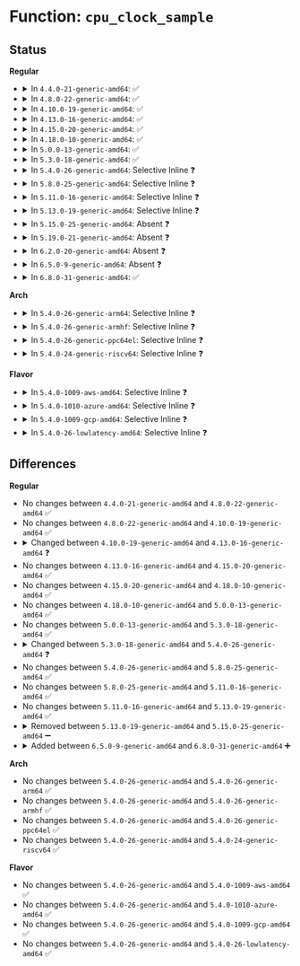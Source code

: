 # Function: <code>cpu_clock_sample</code>

## Status
<b>Regular</b>
<ul>
<li>
<details>
<summary>In <code>4.4.0-21-generic-amd64</code>: ✅</summary>

```c
int cpu_clock_sample(const clockid_t which_clock, struct task_struct * p, long long unsigned int * sample)
```

```json
{
  "name": "cpu_clock_sample",
  "collision_type": "Unique Static",
  "inline_type": "No",
  "funcs": [
    {
      "addr": 18446744071579837552,
      "name": "cpu_clock_sample",
      "external": false,
      "loc": "kernel/time/posix-cpu-timers.c:180",
      "file": "kernel/time/posix-cpu-timers.c",
      "inline": "seen, unknown",
      "caller_inline": [],
      "caller_func": [
        "kernel/time/posix-cpu-timers.c:posix_cpu_clock_get_task",
        "kernel/time/posix-cpu-timers.c:posix_cpu_timer_get",
        "kernel/time/posix-cpu-timers.c:posix_cpu_timer_schedule",
        "kernel/time/posix-cpu-timers.c:posix_cpu_timer_set"
      ]
    }
  ],
  "symbols": [
    {
      "addr": 18446744071579837552,
      "name": "cpu_clock_sample",
      "section": ".text",
      "bind": "STB_LOCAL",
      "size": 85
    }
  ]
}
```
</details>
</li>
<li>
<details>
<summary>In <code>4.8.0-22-generic-amd64</code>: ✅</summary>

```c
int cpu_clock_sample(const clockid_t which_clock, struct task_struct * p, long long unsigned int * sample)
```

```json
{
  "name": "cpu_clock_sample",
  "collision_type": "Unique Static",
  "inline_type": "No",
  "funcs": [
    {
      "addr": 18446744071579866448,
      "name": "cpu_clock_sample",
      "external": false,
      "loc": "kernel/time/posix-cpu-timers.c:180",
      "file": "kernel/time/posix-cpu-timers.c",
      "inline": "seen, unknown",
      "caller_inline": [],
      "caller_func": [
        "kernel/time/posix-cpu-timers.c:posix_cpu_timer_schedule",
        "kernel/time/posix-cpu-timers.c:posix_cpu_timer_get",
        "kernel/time/posix-cpu-timers.c:posix_cpu_timer_set",
        "kernel/time/posix-cpu-timers.c:posix_cpu_clock_get_task"
      ]
    }
  ],
  "symbols": [
    {
      "addr": 18446744071579866448,
      "name": "cpu_clock_sample",
      "section": ".text",
      "bind": "STB_LOCAL",
      "size": 85
    }
  ]
}
```
</details>
</li>
<li>
<details>
<summary>In <code>4.10.0-19-generic-amd64</code>: ✅</summary>

```c
int cpu_clock_sample(const clockid_t which_clock, struct task_struct * p, long long unsigned int * sample)
```

```json
{
  "name": "cpu_clock_sample",
  "collision_type": "Unique Static",
  "inline_type": "No",
  "funcs": [
    {
      "addr": 18446744071579922144,
      "name": "cpu_clock_sample",
      "external": false,
      "loc": "kernel/time/posix-cpu-timers.c:179",
      "file": "kernel/time/posix-cpu-timers.c",
      "inline": "seen, unknown",
      "caller_inline": [],
      "caller_func": [
        "kernel/time/posix-cpu-timers.c:posix_cpu_timer_schedule",
        "kernel/time/posix-cpu-timers.c:posix_cpu_timer_get",
        "kernel/time/posix-cpu-timers.c:posix_cpu_timer_set",
        "kernel/time/posix-cpu-timers.c:posix_cpu_clock_get_task"
      ]
    }
  ],
  "symbols": [
    {
      "addr": 18446744071579922144,
      "name": "cpu_clock_sample",
      "section": ".text",
      "bind": "STB_LOCAL",
      "size": 85
    }
  ]
}
```
</details>
</li>
<li>
<details>
<summary>In <code>4.13.0-16-generic-amd64</code>: ✅</summary>

```c
int cpu_clock_sample(const clockid_t which_clock, struct task_struct * p, u64 * sample)
```

```json
{
  "name": "cpu_clock_sample",
  "collision_type": "Unique Static",
  "inline_type": "No",
  "funcs": [
    {
      "addr": 18446744071579931504,
      "name": "cpu_clock_sample",
      "external": false,
      "loc": "kernel/time/posix-cpu-timers.c:160",
      "file": "kernel/time/posix-cpu-timers.c",
      "inline": "seen, unknown",
      "caller_inline": [],
      "caller_func": [
        "kernel/time/posix-cpu-timers.c:posix_cpu_timer_rearm",
        "kernel/time/posix-cpu-timers.c:posix_cpu_timer_get",
        "kernel/time/posix-cpu-timers.c:posix_cpu_timer_set",
        "kernel/time/posix-cpu-timers.c:posix_cpu_clock_get_task"
      ]
    }
  ],
  "symbols": [
    {
      "addr": 18446744071579931504,
      "name": "cpu_clock_sample",
      "section": ".text",
      "bind": "STB_LOCAL",
      "size": 85
    }
  ]
}
```
</details>
</li>
<li>
<details>
<summary>In <code>4.15.0-20-generic-amd64</code>: ✅</summary>

```c
int cpu_clock_sample(const clockid_t which_clock, struct task_struct * p, u64 * sample)
```

```json
{
  "name": "cpu_clock_sample",
  "collision_type": "Unique Static",
  "inline_type": "No",
  "funcs": [
    {
      "addr": 18446744071579977024,
      "name": "cpu_clock_sample",
      "external": false,
      "loc": "kernel/time/posix-cpu-timers.c:161",
      "file": "kernel/time/posix-cpu-timers.c",
      "inline": "seen, unknown",
      "caller_inline": [],
      "caller_func": [
        "kernel/time/posix-cpu-timers.c:posix_cpu_timer_rearm",
        "kernel/time/posix-cpu-timers.c:posix_cpu_timer_get",
        "kernel/time/posix-cpu-timers.c:posix_cpu_timer_set",
        "kernel/time/posix-cpu-timers.c:posix_cpu_clock_get_task"
      ]
    }
  ],
  "symbols": [
    {
      "addr": 18446744071579977024,
      "name": "cpu_clock_sample",
      "section": ".text",
      "bind": "STB_LOCAL",
      "size": 85
    }
  ]
}
```
</details>
</li>
<li>
<details>
<summary>In <code>4.18.0-10-generic-amd64</code>: ✅</summary>

```c
int cpu_clock_sample(const clockid_t which_clock, struct task_struct * p, u64 * sample)
```

```json
{
  "name": "cpu_clock_sample",
  "collision_type": "Unique Static",
  "inline_type": "No",
  "funcs": [
    {
      "addr": 18446744071580028144,
      "name": "cpu_clock_sample",
      "external": false,
      "loc": "kernel/time/posix-cpu-timers.c:162",
      "file": "kernel/time/posix-cpu-timers.c",
      "inline": "seen, unknown",
      "caller_inline": [],
      "caller_func": [
        "kernel/time/posix-cpu-timers.c:posix_cpu_timer_rearm",
        "kernel/time/posix-cpu-timers.c:posix_cpu_timer_get",
        "kernel/time/posix-cpu-timers.c:posix_cpu_timer_set",
        "kernel/time/posix-cpu-timers.c:posix_cpu_clock_get_task"
      ]
    }
  ],
  "symbols": [
    {
      "addr": 18446744071580028144,
      "name": "cpu_clock_sample",
      "section": ".text",
      "bind": "STB_LOCAL",
      "size": 85
    }
  ]
}
```
</details>
</li>
<li>
<details>
<summary>In <code>5.0.0-13-generic-amd64</code>: ✅</summary>

```c
int cpu_clock_sample(const clockid_t which_clock, struct task_struct * p, u64 * sample)
```

```json
{
  "name": "cpu_clock_sample",
  "collision_type": "Unique Static",
  "inline_type": "No",
  "funcs": [
    {
      "addr": 18446744071580075024,
      "name": "cpu_clock_sample",
      "external": false,
      "loc": "kernel/time/posix-cpu-timers.c:162",
      "file": "kernel/time/posix-cpu-timers.c",
      "inline": "seen, unknown",
      "caller_inline": [],
      "caller_func": [
        "kernel/time/posix-cpu-timers.c:posix_cpu_timer_rearm",
        "kernel/time/posix-cpu-timers.c:posix_cpu_timer_get",
        "kernel/time/posix-cpu-timers.c:posix_cpu_timer_set",
        "kernel/time/posix-cpu-timers.c:posix_cpu_clock_get_task"
      ]
    }
  ],
  "symbols": [
    {
      "addr": 18446744071580075024,
      "name": "cpu_clock_sample",
      "section": ".text",
      "bind": "STB_LOCAL",
      "size": 85
    }
  ]
}
```
</details>
</li>
<li>
<details>
<summary>In <code>5.3.0-18-generic-amd64</code>: ✅</summary>

```c
int cpu_clock_sample(const clockid_t which_clock, struct task_struct * p, u64 * sample)
```

```json
{
  "name": "cpu_clock_sample",
  "collision_type": "Unique Static",
  "inline_type": "No",
  "funcs": [
    {
      "addr": 18446744071580118464,
      "name": "cpu_clock_sample",
      "external": false,
      "loc": "kernel/time/posix-cpu-timers.c:162",
      "file": "kernel/time/posix-cpu-timers.c",
      "inline": "seen, unknown",
      "caller_inline": [],
      "caller_func": [
        "kernel/time/posix-cpu-timers.c:posix_cpu_timer_rearm",
        "kernel/time/posix-cpu-timers.c:posix_cpu_timer_get",
        "kernel/time/posix-cpu-timers.c:posix_cpu_timer_set",
        "kernel/time/posix-cpu-timers.c:posix_cpu_clock_get_task"
      ]
    }
  ],
  "symbols": [
    {
      "addr": 18446744071580118464,
      "name": "cpu_clock_sample",
      "section": ".text",
      "bind": "STB_LOCAL",
      "size": 91
    }
  ]
}
```
</details>
</li>
<li>
<details>
<summary>In <code>5.4.0-26-generic-amd64</code>: Selective Inline ❓</summary>

```c
u64 cpu_clock_sample(const clockid_t clkid, struct task_struct * p)
```

```json
{
  "name": "cpu_clock_sample",
  "collision_type": "Unique Static",
  "inline_type": "Selective",
  "funcs": [
    {
      "addr": 18446744071580169472,
      "name": "cpu_clock_sample",
      "external": false,
      "loc": "kernel/time/posix-cpu-timers.c:197",
      "file": "kernel/time/posix-cpu-timers.c",
      "inline": "not declared, inlined",
      "caller_inline": [],
      "caller_func": [
        "kernel/time/posix-cpu-timers.c:posix_cpu_timer_rearm",
        "kernel/time/posix-cpu-timers.c:posix_cpu_timer_get",
        "kernel/time/posix-cpu-timers.c:posix_cpu_timer_set",
        "kernel/time/posix-cpu-timers.c:posix_cpu_clock_get"
      ]
    }
  ],
  "symbols": [
    {
      "addr": 18446744071580169472,
      "name": "cpu_clock_sample",
      "section": ".text",
      "bind": "STB_LOCAL",
      "size": 54
    }
  ]
}
```
</details>
</li>
<li>
<details>
<summary>In <code>5.8.0-25-generic-amd64</code>: Selective Inline ❓</summary>

```c
u64 cpu_clock_sample(const clockid_t clkid, struct task_struct * p)
```

```json
{
  "name": "cpu_clock_sample",
  "collision_type": "Unique Static",
  "inline_type": "Selective",
  "funcs": [
    {
      "addr": 18446744071580231664,
      "name": "cpu_clock_sample",
      "external": false,
      "loc": "kernel/time/posix-cpu-timers.c:187",
      "file": "kernel/time/posix-cpu-timers.c",
      "inline": "not declared, inlined",
      "caller_inline": [],
      "caller_func": [
        "kernel/time/posix-cpu-timers.c:posix_cpu_timer_rearm",
        "kernel/time/posix-cpu-timers.c:posix_cpu_timer_get",
        "kernel/time/posix-cpu-timers.c:posix_cpu_timer_set",
        "kernel/time/posix-cpu-timers.c:posix_cpu_clock_get"
      ]
    }
  ],
  "symbols": [
    {
      "addr": 18446744071580231664,
      "name": "cpu_clock_sample",
      "section": ".text",
      "bind": "STB_LOCAL",
      "size": 54
    }
  ]
}
```
</details>
</li>
<li>
<details>
<summary>In <code>5.11.0-16-generic-amd64</code>: Selective Inline ❓</summary>

```c
u64 cpu_clock_sample(const clockid_t clkid, struct task_struct * p)
```

```json
{
  "name": "cpu_clock_sample",
  "collision_type": "Unique Static",
  "inline_type": "Selective",
  "funcs": [
    {
      "addr": 18446744071580215872,
      "name": "cpu_clock_sample",
      "external": false,
      "loc": "kernel/time/posix-cpu-timers.c:187",
      "file": "kernel/time/posix-cpu-timers.c",
      "inline": "not declared, inlined",
      "caller_inline": [],
      "caller_func": [
        "kernel/time/posix-cpu-timers.c:posix_cpu_timer_rearm",
        "kernel/time/posix-cpu-timers.c:posix_cpu_timer_get",
        "kernel/time/posix-cpu-timers.c:posix_cpu_timer_set",
        "kernel/time/posix-cpu-timers.c:posix_cpu_clock_get"
      ]
    }
  ],
  "symbols": [
    {
      "addr": 18446744071580215872,
      "name": "cpu_clock_sample",
      "section": ".text",
      "bind": "STB_LOCAL",
      "size": 54
    }
  ]
}
```
</details>
</li>
<li>
<details>
<summary>In <code>5.13.0-19-generic-amd64</code>: Selective Inline ❓</summary>

```c
u64 cpu_clock_sample(const clockid_t clkid, struct task_struct * p)
```

```json
{
  "name": "cpu_clock_sample",
  "collision_type": "Unique Static",
  "inline_type": "Selective",
  "funcs": [
    {
      "addr": 18446744071580221136,
      "name": "cpu_clock_sample",
      "external": false,
      "loc": "kernel/time/posix-cpu-timers.c:187",
      "file": "kernel/time/posix-cpu-timers.c",
      "inline": "not declared, inlined",
      "caller_inline": [],
      "caller_func": [
        "kernel/time/posix-cpu-timers.c:posix_cpu_timer_rearm",
        "kernel/time/posix-cpu-timers.c:posix_cpu_timer_get",
        "kernel/time/posix-cpu-timers.c:posix_cpu_timer_set",
        "kernel/time/posix-cpu-timers.c:posix_cpu_clock_get"
      ]
    }
  ],
  "symbols": [
    {
      "addr": 18446744071580221136,
      "name": "cpu_clock_sample",
      "section": ".text",
      "bind": "STB_LOCAL",
      "size": 54
    }
  ]
}
```
</details>
</li>
<li>
<details>
<summary>In <code>5.15.0-25-generic-amd64</code>: Absent ❓</summary>

```json
{
  "name": "cpu_clock_sample",
  "collision_type": "Unique Static",
  "inline_type": "Full",
  "funcs": [
    {
      "addr": 18446744071580370931,
      "name": "cpu_clock_sample",
      "external": false,
      "loc": "kernel/time/posix-cpu-timers.c:187",
      "file": "kernel/time/posix-cpu-timers.c",
      "inline": "not declared, inlined",
      "caller_inline": [
        "kernel/time/posix-cpu-timers.c:posix_cpu_timer_rearm",
        "kernel/time/posix-cpu-timers.c:posix_cpu_timer_get",
        "kernel/time/posix-cpu-timers.c:posix_cpu_timer_set",
        "kernel/time/posix-cpu-timers.c:posix_cpu_clock_get"
      ],
      "caller_func": []
    }
  ],
  "symbols": []
}
```
</details>
</li>
<li>
<details>
<summary>In <code>5.19.0-21-generic-amd64</code>: Absent ❓</summary>

```json
{
  "name": "cpu_clock_sample",
  "collision_type": "Unique Static",
  "inline_type": "Full",
  "funcs": [
    {
      "addr": 18446744071580587550,
      "name": "cpu_clock_sample",
      "external": false,
      "loc": "kernel/time/posix-cpu-timers.c:194",
      "file": "kernel/time/posix-cpu-timers.c",
      "inline": "not declared, inlined",
      "caller_inline": [
        "kernel/time/posix-cpu-timers.c:posix_cpu_timer_rearm",
        "kernel/time/posix-cpu-timers.c:posix_cpu_timer_get",
        "kernel/time/posix-cpu-timers.c:posix_cpu_timer_set",
        "kernel/time/posix-cpu-timers.c:posix_cpu_clock_get"
      ],
      "caller_func": []
    }
  ],
  "symbols": []
}
```
</details>
</li>
<li>
<details>
<summary>In <code>6.2.0-20-generic-amd64</code>: Absent ❓</summary>

```json
{
  "name": "cpu_clock_sample",
  "collision_type": "Unique Static",
  "inline_type": "Full",
  "funcs": [
    {
      "addr": 18446744071580849486,
      "name": "cpu_clock_sample",
      "external": false,
      "loc": "kernel/time/posix-cpu-timers.c:194",
      "file": "kernel/time/posix-cpu-timers.c",
      "inline": "not declared, inlined",
      "caller_inline": [
        "kernel/time/posix-cpu-timers.c:posix_cpu_timer_rearm",
        "kernel/time/posix-cpu-timers.c:posix_cpu_timer_get",
        "kernel/time/posix-cpu-timers.c:posix_cpu_timer_set",
        "kernel/time/posix-cpu-timers.c:posix_cpu_clock_get"
      ],
      "caller_func": []
    }
  ],
  "symbols": []
}
```
</details>
</li>
<li>
<details>
<summary>In <code>6.5.0-9-generic-amd64</code>: Absent ❓</summary>

```json
{
  "name": "cpu_clock_sample",
  "collision_type": "Unique Static",
  "inline_type": "Full",
  "funcs": [
    {
      "addr": 18446744071580933182,
      "name": "cpu_clock_sample",
      "external": false,
      "loc": "kernel/time/posix-cpu-timers.c:194",
      "file": "kernel/time/posix-cpu-timers.c",
      "inline": "not declared, inlined",
      "caller_inline": [
        "kernel/time/posix-cpu-timers.c:posix_cpu_timer_rearm",
        "kernel/time/posix-cpu-timers.c:posix_cpu_timer_get",
        "kernel/time/posix-cpu-timers.c:posix_cpu_timer_set",
        "kernel/time/posix-cpu-timers.c:posix_cpu_clock_get"
      ],
      "caller_func": []
    }
  ],
  "symbols": []
}
```
</details>
</li>
<li>
<details>
<summary>In <code>6.8.0-31-generic-amd64</code>: ✅</summary>

```c
u64 cpu_clock_sample(const clockid_t clkid, struct task_struct * p)
```

```json
{
  "name": "cpu_clock_sample",
  "collision_type": "Unique Static",
  "inline_type": "No",
  "funcs": [
    {
      "addr": 18446744071581020896,
      "name": "cpu_clock_sample",
      "external": false,
      "loc": "kernel/time/posix-cpu-timers.c:194",
      "file": "kernel/time/posix-cpu-timers.c",
      "inline": "seen, unknown",
      "caller_inline": [],
      "caller_func": [
        "kernel/time/posix-cpu-timers.c:posix_cpu_timer_rearm",
        "kernel/time/posix-cpu-timers.c:posix_cpu_timer_get",
        "kernel/time/posix-cpu-timers.c:posix_cpu_timer_set",
        "kernel/time/posix-cpu-timers.c:posix_cpu_clock_get"
      ]
    }
  ],
  "symbols": [
    {
      "addr": 18446744071581020896,
      "name": "cpu_clock_sample",
      "section": ".text",
      "bind": "STB_LOCAL",
      "size": 140
    }
  ]
}
```
</details>
</li>
</ul>
<b>Arch</b>
<ul>
<li>
<details>
<summary>In <code>5.4.0-26-generic-arm64</code>: Selective Inline ❓</summary>

```c
u64 cpu_clock_sample(const clockid_t clkid, struct task_struct * p)
```

```json
{
  "name": "cpu_clock_sample",
  "collision_type": "Unique Static",
  "inline_type": "Selective",
  "funcs": [
    {
      "addr": 18446603336491390736,
      "name": "cpu_clock_sample",
      "external": false,
      "loc": "kernel/time/posix-cpu-timers.c:197",
      "file": "kernel/time/posix-cpu-timers.c",
      "inline": "not declared, inlined",
      "caller_inline": [],
      "caller_func": [
        "kernel/time/posix-cpu-timers.c:posix_cpu_timer_rearm",
        "kernel/time/posix-cpu-timers.c:posix_cpu_timer_get",
        "kernel/time/posix-cpu-timers.c:posix_cpu_timer_set",
        "kernel/time/posix-cpu-timers.c:posix_cpu_clock_get"
      ]
    }
  ],
  "symbols": [
    {
      "addr": 18446603336491390736,
      "name": "cpu_clock_sample",
      "section": ".text",
      "bind": "STB_LOCAL",
      "size": 112
    }
  ]
}
```
</details>
</li>
<li>
<details>
<summary>In <code>5.4.0-26-generic-armhf</code>: Selective Inline ❓</summary>

```c
u64 cpu_clock_sample(const clockid_t clkid, struct task_struct * p)
```

```json
{
  "name": "cpu_clock_sample",
  "collision_type": "Unique Static",
  "inline_type": "Selective",
  "funcs": [
    {
      "addr": 3225388636,
      "name": "cpu_clock_sample",
      "external": false,
      "loc": "kernel/time/posix-cpu-timers.c:197",
      "file": "kernel/time/posix-cpu-timers.c",
      "inline": "not declared, inlined",
      "caller_inline": [],
      "caller_func": [
        "kernel/time/posix-cpu-timers.c:posix_cpu_timer_rearm",
        "kernel/time/posix-cpu-timers.c:posix_cpu_timer_get",
        "kernel/time/posix-cpu-timers.c:posix_cpu_timer_set",
        "kernel/time/posix-cpu-timers.c:posix_cpu_clock_get"
      ]
    }
  ],
  "symbols": [
    {
      "addr": 3225388636,
      "name": "cpu_clock_sample",
      "section": ".text",
      "bind": "STB_LOCAL",
      "size": 156
    }
  ]
}
```
</details>
</li>
<li>
<details>
<summary>In <code>5.4.0-26-generic-ppc64el</code>: Selective Inline ❓</summary>

```c
u64 cpu_clock_sample(const clockid_t clkid, struct task_struct * p)
```

```json
{
  "name": "cpu_clock_sample",
  "collision_type": "Unique Static",
  "inline_type": "Selective",
  "funcs": [
    {
      "addr": 13835058055284333200,
      "name": "cpu_clock_sample",
      "external": false,
      "loc": "kernel/time/posix-cpu-timers.c:197",
      "file": "kernel/time/posix-cpu-timers.c",
      "inline": "not declared, inlined",
      "caller_inline": [],
      "caller_func": [
        "kernel/time/posix-cpu-timers.c:posix_cpu_timer_rearm",
        "kernel/time/posix-cpu-timers.c:posix_cpu_timer_get",
        "kernel/time/posix-cpu-timers.c:posix_cpu_timer_set",
        "kernel/time/posix-cpu-timers.c:posix_cpu_clock_get"
      ]
    }
  ],
  "symbols": [
    {
      "addr": 13835058055284333200,
      "name": "cpu_clock_sample",
      "section": ".text",
      "bind": "STB_LOCAL",
      "size": 120
    }
  ]
}
```
</details>
</li>
<li>
<details>
<summary>In <code>5.4.0-24-generic-riscv64</code>: Selective Inline ❓</summary>

```c
u64 cpu_clock_sample(const clockid_t clkid, struct task_struct * p)
```

```json
{
  "name": "cpu_clock_sample",
  "collision_type": "Unique Static",
  "inline_type": "Selective",
  "funcs": [
    {
      "addr": 18446743936271873646,
      "name": "cpu_clock_sample",
      "external": false,
      "loc": "kernel/time/posix-cpu-timers.c:197",
      "file": "kernel/time/posix-cpu-timers.c",
      "inline": "not declared, inlined",
      "caller_inline": [],
      "caller_func": [
        "kernel/time/posix-cpu-timers.c:posix_cpu_timer_rearm",
        "kernel/time/posix-cpu-timers.c:posix_cpu_timer_get",
        "kernel/time/posix-cpu-timers.c:posix_cpu_timer_set",
        "kernel/time/posix-cpu-timers.c:posix_cpu_clock_get"
      ]
    }
  ],
  "symbols": [
    {
      "addr": 18446743936271873646,
      "name": "cpu_clock_sample",
      "section": ".text",
      "bind": "STB_LOCAL",
      "size": 100
    }
  ]
}
```
</details>
</li>
</ul>
<b>Flavor</b>
<ul>
<li>
<details>
<summary>In <code>5.4.0-1009-aws-amd64</code>: Selective Inline ❓</summary>

```c
u64 cpu_clock_sample(const clockid_t clkid, struct task_struct * p)
```

```json
{
  "name": "cpu_clock_sample",
  "collision_type": "Unique Static",
  "inline_type": "Selective",
  "funcs": [
    {
      "addr": 18446744071580138672,
      "name": "cpu_clock_sample",
      "external": false,
      "loc": "kernel/time/posix-cpu-timers.c:197",
      "file": "kernel/time/posix-cpu-timers.c",
      "inline": "not declared, inlined",
      "caller_inline": [],
      "caller_func": [
        "kernel/time/posix-cpu-timers.c:posix_cpu_timer_rearm",
        "kernel/time/posix-cpu-timers.c:posix_cpu_timer_get",
        "kernel/time/posix-cpu-timers.c:posix_cpu_timer_set",
        "kernel/time/posix-cpu-timers.c:posix_cpu_clock_get"
      ]
    }
  ],
  "symbols": [
    {
      "addr": 18446744071580138672,
      "name": "cpu_clock_sample",
      "section": ".text",
      "bind": "STB_LOCAL",
      "size": 54
    }
  ]
}
```
</details>
</li>
<li>
<details>
<summary>In <code>5.4.0-1010-azure-amd64</code>: Selective Inline ❓</summary>

```c
u64 cpu_clock_sample(const clockid_t clkid, struct task_struct * p)
```

```json
{
  "name": "cpu_clock_sample",
  "collision_type": "Unique Static",
  "inline_type": "Selective",
  "funcs": [
    {
      "addr": 18446744071580083824,
      "name": "cpu_clock_sample",
      "external": false,
      "loc": "kernel/time/posix-cpu-timers.c:197",
      "file": "kernel/time/posix-cpu-timers.c",
      "inline": "not declared, inlined",
      "caller_inline": [],
      "caller_func": [
        "kernel/time/posix-cpu-timers.c:posix_cpu_timer_rearm",
        "kernel/time/posix-cpu-timers.c:posix_cpu_timer_get",
        "kernel/time/posix-cpu-timers.c:posix_cpu_timer_set",
        "kernel/time/posix-cpu-timers.c:posix_cpu_clock_get"
      ]
    }
  ],
  "symbols": [
    {
      "addr": 18446744071580083824,
      "name": "cpu_clock_sample",
      "section": ".text",
      "bind": "STB_LOCAL",
      "size": 115
    }
  ]
}
```
</details>
</li>
<li>
<details>
<summary>In <code>5.4.0-1009-gcp-amd64</code>: Selective Inline ❓</summary>

```c
u64 cpu_clock_sample(const clockid_t clkid, struct task_struct * p)
```

```json
{
  "name": "cpu_clock_sample",
  "collision_type": "Unique Static",
  "inline_type": "Selective",
  "funcs": [
    {
      "addr": 18446744071580129744,
      "name": "cpu_clock_sample",
      "external": false,
      "loc": "kernel/time/posix-cpu-timers.c:197",
      "file": "kernel/time/posix-cpu-timers.c",
      "inline": "not declared, inlined",
      "caller_inline": [],
      "caller_func": [
        "kernel/time/posix-cpu-timers.c:posix_cpu_timer_rearm",
        "kernel/time/posix-cpu-timers.c:posix_cpu_timer_get",
        "kernel/time/posix-cpu-timers.c:posix_cpu_timer_set",
        "kernel/time/posix-cpu-timers.c:posix_cpu_clock_get"
      ]
    }
  ],
  "symbols": [
    {
      "addr": 18446744071580129744,
      "name": "cpu_clock_sample",
      "section": ".text",
      "bind": "STB_LOCAL",
      "size": 54
    }
  ]
}
```
</details>
</li>
<li>
<details>
<summary>In <code>5.4.0-26-lowlatency-amd64</code>: Selective Inline ❓</summary>

```c
u64 cpu_clock_sample(const clockid_t clkid, struct task_struct * p)
```

```json
{
  "name": "cpu_clock_sample",
  "collision_type": "Unique Static",
  "inline_type": "Selective",
  "funcs": [
    {
      "addr": 18446744071580181696,
      "name": "cpu_clock_sample",
      "external": false,
      "loc": "kernel/time/posix-cpu-timers.c:197",
      "file": "kernel/time/posix-cpu-timers.c",
      "inline": "not declared, inlined",
      "caller_inline": [],
      "caller_func": [
        "kernel/time/posix-cpu-timers.c:posix_cpu_timer_rearm",
        "kernel/time/posix-cpu-timers.c:posix_cpu_timer_get",
        "kernel/time/posix-cpu-timers.c:posix_cpu_timer_set",
        "kernel/time/posix-cpu-timers.c:posix_cpu_clock_get"
      ]
    }
  ],
  "symbols": [
    {
      "addr": 18446744071580181696,
      "name": "cpu_clock_sample",
      "section": ".text",
      "bind": "STB_LOCAL",
      "size": 54
    }
  ]
}
```
</details>
</li>
</ul>

## Differences
<b>Regular</b>
<ul>
<li>
No changes between <code>4.4.0-21-generic-amd64</code> and <code>4.8.0-22-generic-amd64</code> ✅
</li>
<li>
No changes between <code>4.8.0-22-generic-amd64</code> and <code>4.10.0-19-generic-amd64</code> ✅
</li>
<li>
<details>
<summary>Changed between <code>4.10.0-19-generic-amd64</code> and <code>4.13.0-16-generic-amd64</code> ❓</summary>
<ul>
<li>
<b>Param type changed. </b>
<code>long long unsigned int * sample</code> ➡️ <code>u64 * sample</code>
</li>
</ul>
</details>
</li>
<li>
No changes between <code>4.13.0-16-generic-amd64</code> and <code>4.15.0-20-generic-amd64</code> ✅
</li>
<li>
No changes between <code>4.15.0-20-generic-amd64</code> and <code>4.18.0-10-generic-amd64</code> ✅
</li>
<li>
No changes between <code>4.18.0-10-generic-amd64</code> and <code>5.0.0-13-generic-amd64</code> ✅
</li>
<li>
No changes between <code>5.0.0-13-generic-amd64</code> and <code>5.3.0-18-generic-amd64</code> ✅
</li>
<li>
<details>
<summary>Changed between <code>5.3.0-18-generic-amd64</code> and <code>5.4.0-26-generic-amd64</code> ❓</summary>
<ul>
<li>
<b>Param added. </b>
<code>const clockid_t clkid</code>
</li>
<li>
<b>Param removed. </b>
<code>const clockid_t which_clock</code>
</li>
<li>
<b>Param removed. </b>
<code>u64 * sample</code>
</li>
<li>
<b>Return type changed. </b>
<code>int</code> ➡️ <code>u64</code>
</li>
</ul>
</details>
</li>
<li>
No changes between <code>5.4.0-26-generic-amd64</code> and <code>5.8.0-25-generic-amd64</code> ✅
</li>
<li>
No changes between <code>5.8.0-25-generic-amd64</code> and <code>5.11.0-16-generic-amd64</code> ✅
</li>
<li>
No changes between <code>5.11.0-16-generic-amd64</code> and <code>5.13.0-19-generic-amd64</code> ✅
</li>
<li>
<details>
<summary>Removed between <code>5.13.0-19-generic-amd64</code> and <code>5.15.0-25-generic-amd64</code> ➖</summary>

```c
u64 cpu_clock_sample(const clockid_t clkid, struct task_struct * p)
```
</details>
</li>
<li>
<details>
<summary>Added between <code>6.5.0-9-generic-amd64</code> and <code>6.8.0-31-generic-amd64</code> ➕</summary>

```c
u64 cpu_clock_sample(const clockid_t clkid, struct task_struct * p)
```
</details>
</li>
</ul>
<b>Arch</b>
<ul>
<li>
No changes between <code>5.4.0-26-generic-amd64</code> and <code>5.4.0-26-generic-arm64</code> ✅
</li>
<li>
No changes between <code>5.4.0-26-generic-amd64</code> and <code>5.4.0-26-generic-armhf</code> ✅
</li>
<li>
No changes between <code>5.4.0-26-generic-amd64</code> and <code>5.4.0-26-generic-ppc64el</code> ✅
</li>
<li>
No changes between <code>5.4.0-26-generic-amd64</code> and <code>5.4.0-24-generic-riscv64</code> ✅
</li>
</ul>
<b>Flavor</b>
<ul>
<li>
No changes between <code>5.4.0-26-generic-amd64</code> and <code>5.4.0-1009-aws-amd64</code> ✅
</li>
<li>
No changes between <code>5.4.0-26-generic-amd64</code> and <code>5.4.0-1010-azure-amd64</code> ✅
</li>
<li>
No changes between <code>5.4.0-26-generic-amd64</code> and <code>5.4.0-1009-gcp-amd64</code> ✅
</li>
<li>
No changes between <code>5.4.0-26-generic-amd64</code> and <code>5.4.0-26-lowlatency-amd64</code> ✅
</li>
</ul>
